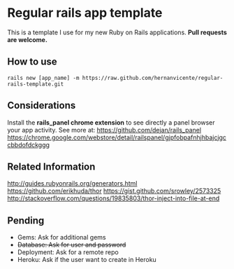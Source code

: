 Regular rails app template
======================

This is a template I use for my new Ruby on Rails applications. **Pull requests are welcome.**

## How to use ##

`` rails new [app_name] -m https://raw.github.com/hernanvicente/regular-rails-template.git ``

## Considerations ##

Install the **rails_panel chrome extension** to see directly a panel browser your app activity. See more at:
<https://github.com/dejan/rails_panel>  
<https://chrome.google.com/webstore/detail/railspanel/gjpfobpafnhjhbajcjgccbbdofdckggg>

## Related Information ##
http://guides.rubyonrails.org/generators.html
https://github.com/erikhuda/thor
https://gist.github.com/srowley/2573325
http://stackoverflow.com/questions/19835803/thor-inject-into-file-at-end

## Pending ##
* Gems: Ask for additional gems
* ~~Database: Ask for user and password~~
* Deployment: Ask for a remote repo
* Heroku: Ask if the user want to create in Heroku
